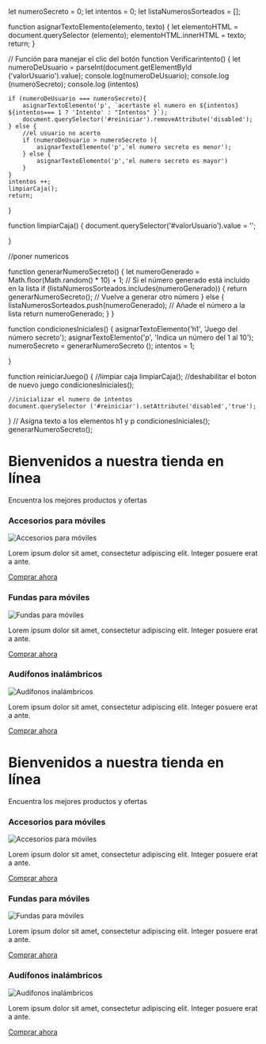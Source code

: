 let numeroSecreto =  0;
let intentos =  0;
let listaNumerosSorteados = [];

function asignarTextoElemento(elemento, texto) {
    let elementoHTML = document.querySelector (elemento);
    elementoHTML.innerHTML = texto;
    return;
}


// Función para manejar el clic del botón
function Verificarintento() {
    let numeroDeUsuario = parseInt(document.getElementById ('valorUsuario').value);
    console.log(numeroDeUsuario);
    console.log (numeroSecreto);
    console.log (intentos)

    if (numeroDeUsuario === numeroSecreto){
        asignarTextoElemento('p', `acertaste el numero en ${intentos} ${intentos=== 1 ? 'Intento' : "Intentos" }`);
        document.querySelector('#reiniciar').removeAttribute('disabled');
    } else {
        //el usuario no acerto
        if (numeroDeUsuario > numeroSecreto ){
            asignarTextoElemento('p','el numero secreto es menor');
        } else {
            asignarTextoElemento('p','el numero secreto es mayor')
        }
    }
    intentos ++;
    limpiarCaja();
    return;
}

function limpiarCaja() {
     document.querySelector('#valorUsuario').value = '';
    
}

//poner numericos

function generarNumeroSecreto() {
    let numeroGenerado = Math.floor(Math.random() * 10) + 1;
    // Si el número generado está incluido en la lista
    if (listaNumerosSorteados.includes(numeroGenerado)) {
        return generarNumeroSecreto();  // Vuelve a generar otro número
    } else {
        listaNumerosSorteados.push(numeroGenerado);  // Añade el número a la lista
        return numeroGenerado;
    }
}

function condicionesIniciales() {
    asignarTextoElemento('h1', 'Juego del número secreto');
    asignarTextoElemento('p', 'Indica un número del 1 al 10');
numeroSecreto = generarNumeroSecreto ();
intentos = 1;

}


function reiniciarJuego() {
    //limpiar caja
    limpiarCaja();
    //deshabilitar el boton de nuevo juego
     condicionesIniciales();

    //inicializar el numero de intentos
    document.querySelector ('#reiniciar').setAttribute('disabled','true');
}
// Asigna texto a los elementos h1 y p
condicionesIniciales();
generarNumeroSecreto();


  <h1>Bienvenidos a nuestra tienda en línea</h1>
  <p>Encuentra los mejores productos y ofertas</p>
</div>

<div class="container">
  <div class="row">
    <div class="col-sm-4">
      <h3>Accesorios para móviles</h3>
      <img src="https://via.placeholder.com/300x200" class="img-fluid" alt="Accesorios para móviles">
      <p>Lorem ipsum dolor sit amet, consectetur adipiscing elit. Integer posuere erat a ante.</p>
      <a href="#" class="btn btn-primary">Comprar ahora</a>
    </div>
    <div class="col-sm-4">
      <h3>Fundas para móviles</h3>
      <img src="https://via.placeholder.com/300x200" class="img-fluid" alt="Fundas para móviles">
      <p>Lorem ipsum dolor sit amet, consectetur adipiscing elit. Integer posuere erat a ante.</p>
      <a href="#" class="btn btn-primary">Comprar ahora</a>
    </div>
    <div class="col-sm-4">
      <h3>Audífonos inalámbricos</h3>
      <img src="https://via.placeholder.com/300x200" class="img-fluid" alt="Audífonos inalámbricos">
      <p>Lorem ipsum dolor sit amet, consectetur adipiscing elit. Integer posuere erat a ante.</p>
      <a href="#" class="btn btn-primary">Comprar ahora</a>
    </div>
  </div>
</div>

</body>
</html>

  <h1>Bienvenidos a nuestra tienda en línea</h1>
  <p>Encuentra los mejores productos y ofertas</p>
</div>

<div class="container">
  <div class="row">
    <div class="col-sm-4">
      <h3>Accesorios para móviles</h3>
      <img src="https://via.placeholder.com/300x200" class="img-fluid" alt="Accesorios para móviles">
      <p>Lorem ipsum dolor sit amet, consectetur adipiscing elit. Integer posuere erat a ante.</p>
      <a href="#" class="btn btn-primary">Comprar ahora</a>
    </div>
    <div class="col-sm-4">
      <h3>Fundas para móviles</h3>
      <img src="https://via.placeholder.com/300x200" class="img-fluid" alt="Fundas para móviles">
      <p>Lorem ipsum dolor sit amet, consectetur adipiscing elit. Integer posuere erat a ante.</p>
      <a href="#" class="btn btn-primary">Comprar ahora</a>
    </div>
    <div class="col-sm-4">
      <h3>Audífonos inalámbricos</h3>
      <img src="https://via.placeholder.com/300x200" class="img-fluid" alt="Audífonos inalámbricos">
      <p>Lorem ipsum dolor sit amet, consectetur adipiscing elit. Integer posuere erat a ante.</p>
      <a href="#" class="btn btn-primary">Comprar ahora</a>
    </div>
  </div>
</div>

</body>
</html>
